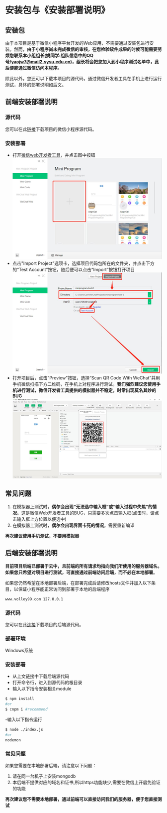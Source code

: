 # 安装包与《安装部署说明》

## 安装包
由于本项目是基于微信小程序平台开发的Web应用，不需要通过安装包进行安装。然而，**由于小程序尚未完成微信的审核，在您检验软件成果的时候可能需要劳烦您联系本小组组长(姚同学:组队信息中的QQ号/yaojw7@mail2.sysu.edu.cn)，组长将会把您加入到小程序测试名单中，此后便能通过微信访问本程序。**

除此以外，您还可以下载本项目的源代码，通过微信开发者工具在手机上进行运行测试，具体的部署说明如后文。

## 前端安装部署说明

### 源代码
您可以在此[链接](https://github.com/2019swsad/AngryCat)下载项目的微信小程序源代码。

### 安装部署
- 打开[微信web开发者工具](https://developers.weixin.qq.com/miniprogram/dev/devtools/download.html)，并点击图中按钮
  ![1](assets/Deployment/1.jpg)
- 点击"Import Project"选项卡，选择项目代码包所在的文件夹，并点击下方的“Test Account”按钮，随后便可以点击“Import”按钮打开项目
  ![2](assets/Deployment/2.jpg)
- 打开项目后，点击"Preview"按钮，选择“Scan QR Code With WeChat”并用手机微信扫描下方二维码，在手机上对程序进行测试。**我们强烈建议您使用手机进行测试，微信开发者工具提供的模拟器并不稳定，时常出现莫名其妙的BUG**
  ![3](assets/Deployment/3.jpg)

## 常见问题
1. 在模拟器上测试时，**偶尔会出现“无法选中输入框”或“输入过程中失焦”的情况**。这是微信Web开发者工具的BUG，只需要多次点击输入框(点击时，请点击输入框上方位置以便选中)
2. 在模拟器上测试时，**偶尔会出现界面卡死的情况**，需要重新编译

**再次建议使用手机测试，不要用模拟器**

## 后端安装部署说明
**目前项目后端已部署于云中，且前端的所有请求均指向我们所使用的服务器域名。如果您只希望对项目进行测试，可直接通过前端访问后端，而不必在本地部署**。

如果您仍然希望在本地部署后端，在部署完成后请修改hosts文件并加入以下条目，以保证小程序能正常访问到部署于本地的后端程序

```sh
www.volley99.com 127.0.0.1
```

### 源代码
您可以在此[连接](https://github.com/2019swsad/server)下载项目的后端源代码。

### 部署环境
Windows系统

### 安装部署
- 从上文链接中下载后端源代码
- 打开命令行，进入到源代码的根目录
- 输入以下指令安装相关module

```sh
$ npm install
#or
$ cnpm i #recommend
```
-输入以下指令运行

```sh
$ node ./index.js
#or
nodemon
```

### 常见问题
如果您需要在本地部署后端，请注意以下问题：
1. 请在同一台机子上安装mongodb
2. 本后端不提供对应的域名和证书,所以https功能缺少,需要在微信上开启免验证的功能

**再次建议您不需要本地部署，通过前端可以直接访问我们的服务器，便于您直接测试**
